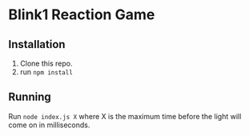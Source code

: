 # Blink1 Reaction Game

## Installation
1. Clone this repo.
2. run `npm install`
  
## Running

Run `node index.js X` where X is the maximum time before the light will come on in milliseconds.